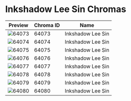 # Inkshadow Lee Sin Chromas

| Preview | Chroma ID | Name |
|---------|-----------|------|
| ![64073](https://raw.communitydragon.org/latest/plugins/rcp-be-lol-game-data/global/default/v1/champion-chroma-images/64/64073.png) | 64073 | Inkshadow Lee Sin |
| ![64074](https://raw.communitydragon.org/latest/plugins/rcp-be-lol-game-data/global/default/v1/champion-chroma-images/64/64074.png) | 64074 | Inkshadow Lee Sin |
| ![64075](https://raw.communitydragon.org/latest/plugins/rcp-be-lol-game-data/global/default/v1/champion-chroma-images/64/64075.png) | 64075 | Inkshadow Lee Sin |
| ![64076](https://raw.communitydragon.org/latest/plugins/rcp-be-lol-game-data/global/default/v1/champion-chroma-images/64/64076.png) | 64076 | Inkshadow Lee Sin |
| ![64077](https://raw.communitydragon.org/latest/plugins/rcp-be-lol-game-data/global/default/v1/champion-chroma-images/64/64077.png) | 64077 | Inkshadow Lee Sin |
| ![64078](https://raw.communitydragon.org/latest/plugins/rcp-be-lol-game-data/global/default/v1/champion-chroma-images/64/64078.png) | 64078 | Inkshadow Lee Sin |
| ![64079](https://raw.communitydragon.org/latest/plugins/rcp-be-lol-game-data/global/default/v1/champion-chroma-images/64/64079.png) | 64079 | Inkshadow Lee Sin |
| ![64080](https://raw.communitydragon.org/latest/plugins/rcp-be-lol-game-data/global/default/v1/champion-chroma-images/64/64080.png) | 64080 | Inkshadow Lee Sin |